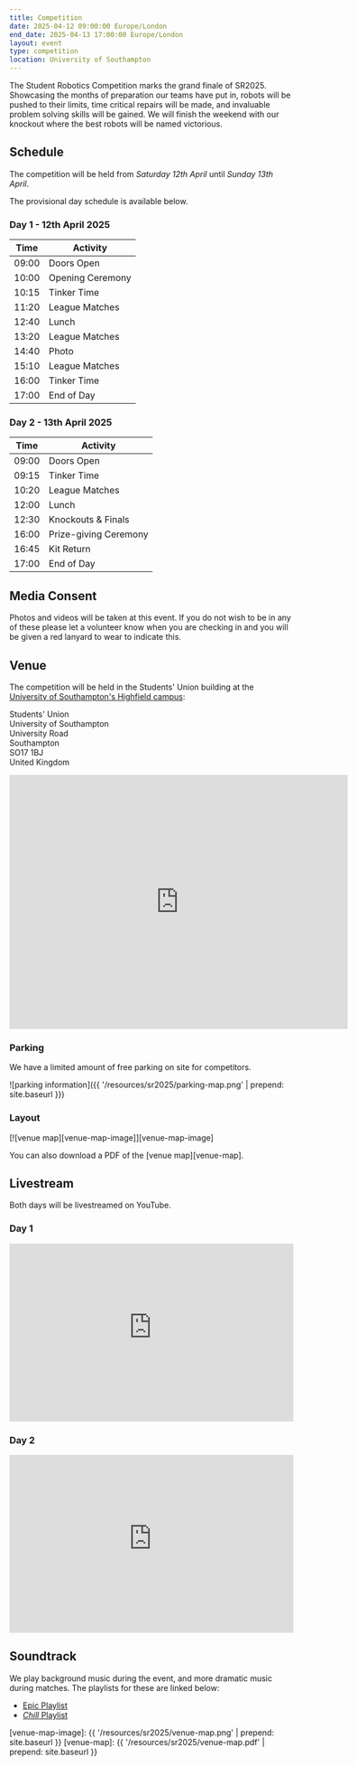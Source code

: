 ```yaml
---
title: Competition
date: 2025-04-12 09:00:00 Europe/London
end_date: 2025-04-13 17:00:00 Europe/London
layout: event
type: competition
location: University of Southampton
---
```


The Student Robotics Competition marks the grand finale of SR2025.
Showcasing the months of preparation our teams have put in, robots will be pushed to their limits, time critical repairs will be made, and invaluable problem solving skills will be gained.
We will finish the weekend with our knockout where the best robots will be named victorious.

## Schedule

The competition will be held from _Saturday 12th April_ until _Sunday 13th April_.

The provisional day schedule is available below.

### Day 1 - 12th April 2025

| Time  | Activity         |
| ----- | ---------------- |
| 09:00 | Doors Open       |
| 10:00 | Opening Ceremony |
| 10:15 | Tinker Time      |
| 11:20 | League Matches   |
| 12:40 | Lunch            |
| 13:20 | League Matches   |
| 14:40 | Photo            |
| 15:10 | League Matches   |
| 16:00 | Tinker Time      |
| 17:00 | End of Day       |

### Day 2 - 13th April 2025

| Time  | Activity              |
| ----- | --------------------- |
| 09:00 | Doors Open            |
| 09:15 | Tinker Time           |
| 10:20 | League Matches        |
| 12:00 | Lunch                 |
| 12:30 | Knockouts & Finals    |
| 16:00 | Prize-giving Ceremony |
| 16:45 | Kit Return            |
| 17:00 | End of Day            |

## Media Consent

Photos and videos will be taken at this event.
If you do not wish to be in any of these please let a volunteer know when you are checking in and you will be given a red lanyard to wear to indicate this.

## Venue

The competition will be held in the Students' Union building at the [University of Southampton's Highfield campus][soton-campus-directions]:

Students' Union<br>
University of Southampton<br>
University Road<br>
Southampton<br>
SO17 1BJ<br>
United Kingdom<br>

<iframe title="Map highlighting the location of the venue" src="https://www.google.com/maps/embed?pb=!1m18!1m12!1m3!1d2514.4224296392836!2d-1.399433684090786!3d50.934400360256014!2m3!1f0!2f0!3f0!3m2!1i1024!2i768!4f13.1!3m3!1m2!1s0x487473f7089148ab%3A0xaeeea75e9ec72c88!2sUniversity+of+Southampton+Students&#39;+Union+(SUSU)!5e0!3m2!1sen!2suk!4v1551272133022" width="600" height="450" frameborder="0" style="border:0" allowfullscreen></iframe>

### Parking

We have a limited amount of free parking on site for competitors.

![parking information]({{ '/resources/sr2025/parking-map.png' | prepend: site.baseurl }})

### Layout

[![venue map][venue-map-image]][venue-map-image]

You can also download a PDF of the [venue map][venue-map].

## Livestream

Both days will be livestreamed on YouTube.

### Day 1

<iframe
  title="SR2025 Competition Day 1"
  width="100%"
  height="315"
  src="https://www.youtube-nocookie.com/embed/iJwuYluRUjE"
  frameborder="0"
  allow="accelerometer; autoplay; encrypted-media; gyroscope; picture-in-picture"
  allowfullscreen
></iframe>

### Day 2

<iframe
  title="SR2025 Competition Day 2"
  width="100%"
  height="315"
  src="https://www.youtube-nocookie.com/embed/m4DT0_MfAuk"
  frameborder="0"
  allow="accelerometer; autoplay; encrypted-media; gyroscope; picture-in-picture"
  allowfullscreen
></iframe>

## Soundtrack

We play background music during the event, and more dramatic music during matches. The playlists for these are linked below:

- [Epic Playlist](https://open.spotify.com/playlist/4wBih3S3fb47yCcG9gMSbk)
- [_Chill_ Playlist](https://open.spotify.com/playlist/0d8B7ynxuFNWDrN90w9fbP)

[soton-campus-directions]: https://www.southampton.ac.uk/student-life/campuses/highfield
[venue-map-image]: {{ '/resources/sr2025/venue-map.png' | prepend: site.baseurl }}
[venue-map]: {{ '/resources/sr2025/venue-map.pdf' | prepend: site.baseurl }}
